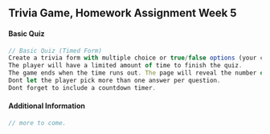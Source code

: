 ## Trivia Game, Homework Assignment Week 5


#### Basic Quiz

```javascript
// Basic Quiz (Timed Form)
Create a trivia form with multiple choice or true/false options (your choice).
The player will have a limited amount of time to finish the quiz. 
The game ends when the time runs out. The page will reveal the number of questions that players answer correctly and incorrectly.
Dont let the player pick more than one answer per question.
Dont forget to include a countdown timer.
```

#### Additional Information

```javascript
// more to come.

```